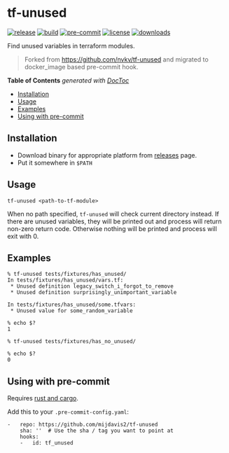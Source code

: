 # tf-unused

[![release](https://img.shields.io/github/release/mijdavis2/tf-unused.svg)](https://github.com/mijdavis2/tf-unused/releases) [![build](https://github.com/mijdavis2/tf-unused/actions/workflows/build.yaml/badge.svg)](https://github.com/mijdavis2/tf-unused/actions/workflows/build.yaml) [![pre-commit](https://img.shields.io/badge/pre--commit-enabled-brightgreen?logo=pre-commit)](https://github.com/pre-commit/pre-commit) [![license](https://img.shields.io/github/license/mijdavis2/tf-unused.svg)](https://github.com/mijdavis2/tf-unused/blob/master/LICENSE.md) [![downloads](https://img.shields.io/github/downloads/mijdavis2/tf-unused/total.svg)](https://github.com/mijdavis2/tf-unused/releases)

Find unused variables in terraform modules.

> Forked from https://github.com/nvkv/tf-unused and migrated to docker_image based pre-commit hook.

<!-- START doctoc generated TOC please keep comment here to allow auto update -->
<!-- DON'T EDIT THIS SECTION, INSTEAD RE-RUN doctoc TO UPDATE -->
**Table of Contents**  *generated with [DocToc](https://github.com/thlorenz/doctoc)*

- [Installation](#installation)
- [Usage](#usage)
- [Examples](#examples)
- [Using with pre-commit](#using-with-pre-commit)

<!-- END doctoc generated TOC please keep comment here to allow auto update -->

## Installation

- Download binary for appropriate platform from [releases](https://github.com/nvkv/tf-unused/releases) page.
- Put it somewhere in `$PATH`

## Usage

`tf-unused <path-to-tf-module>`

When no path specified, `tf-unused` will check current directory instead.
If there are unused variables, they will be printed out and process will return non-zero return code.
Otherwise nothing will be printed and process will exit with 0.

## Examples

```
% tf-unused tests/fixtures/has_unused/
In tests/fixtures/has_unused/vars.tf:
 * Unused definition legacy_switch_i_forgot_to_remove
 * Unused definition surprisingly_unimportant_variable

In tests/fixtures/has_unused/some.tfvars:
 * Unused value for some_random_variable

% echo $?
1
```

```
% tf-unused tests/fixtures/has_no_unused/

% echo $?
0
```

## Using with pre-commit

Requires [rust and cargo](https://doc.rust-lang.org/cargo/getting-started/installation.html).

Add this to your `.pre-commit-config.yaml`:

    -   repo: https://github.com/mijdavis2/tf-unused
        sha: ''  # Use the sha / tag you want to point at
        hooks:
        -   id: tf_unused
